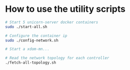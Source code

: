 # How to use the utility scripts

``` sh
# Start 5 unicorn-server docker containers
sudo ./start-all.sh

# Configure the container ip
sudo ./config-network.sh

# Start a xdom-mn...

# Read the network topology for each controller
./fetch-all-topology.sh
```
